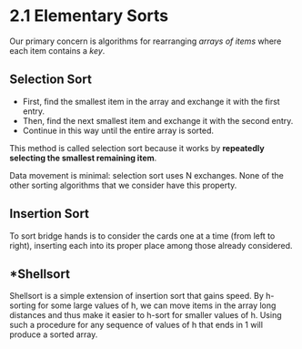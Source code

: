 # 2.1 Elementary Sorts

Our primary concern is algorithms for rearranging _arrays of items_ where each item contains a _key_.

## Selection Sort

* First, find the smallest item in the array and exchange it with the first entry.
* Then, find the next smallest item and exchange it with the second entry.
* Continue in this way until the entire array is sorted.

This method is called selection sort because it works by **repeatedly selecting the smallest remaining item**.

Data movement is minimal: selection sort uses N exchanges. None of the other sorting algorithms that we consider have this property.

## Insertion Sort

To sort bridge hands is to consider the cards one at a time \(from left to right\), inserting each into its proper place among those already considered.

## \*Shellsort

Shellsort is a simple extension of insertion sort that gains speed. By h-sorting for some large values of h, we can move items in the array long distances and thus make it easier to h-sort for smaller values of h. Using such a procedure for any sequence of values of h that ends in 1 will produce a sorted array.


